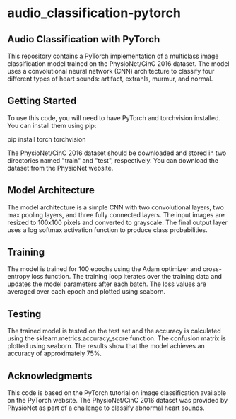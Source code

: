 # audio_classification-pytorch

## Audio Classification with PyTorch
This repository contains a PyTorch implementation of a multiclass image classification model trained on the PhysioNet/CinC 2016 dataset. The model uses a convolutional neural network (CNN) architecture to classify four different types of heart sounds: artifact, extrahls, murmur, and normal.

## Getting Started
To use this code, you will need to have PyTorch and torchvision installed. You can install them using pip:

pip install torch torchvision

The PhysioNet/CinC 2016 dataset should be downloaded and stored in two directories named "train" and "test", respectively. You can download the dataset from the PhysioNet website.

## Model Architecture
The model architecture is a simple CNN with two convolutional layers, two max pooling layers, and three fully connected layers. The input images are resized to 100x100 pixels and converted to grayscale. The final output layer uses a log softmax activation function to produce class probabilities.

## Training
The model is trained for 100 epochs using the Adam optimizer and cross-entropy loss function. The training loop iterates over the training data and updates the model parameters after each batch. The loss values are averaged over each epoch and plotted using seaborn.

## Testing
The trained model is tested on the test set and the accuracy is calculated using the sklearn.metrics.accuracy_score function. The confusion matrix is plotted using seaborn. The results show that the model achieves an accuracy of approximately 75%.

## Acknowledgments
This code is based on the PyTorch tutorial on image classification available on the PyTorch website. The PhysioNet/CinC 2016 dataset was provided by PhysioNet as part of a challenge to classify abnormal heart sounds.
